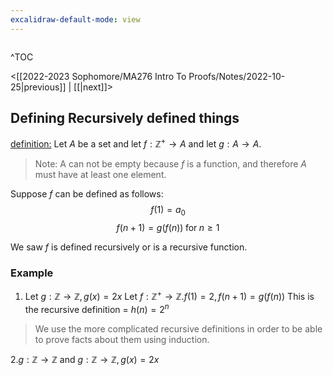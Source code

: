 ```yaml
---
excalidraw-default-mode: view
---
```



```toc

```

^TOC

<[[2022-2023 Sophomore/MA276 Intro To Proofs/Notes/2022-10-25|previous]] | [[|next]]>

## Defining Recursively defined things

<u>definition:</u> Let $A$ be a set and let $f:\mathbb{Z}^+\to A$ and let $g:A\to A$.
> Note: A can not be empty because $f$ is a function, and therefore $A$ must have at least one element.

Suppose $f$ can be defined as follows:
$$f(1) = a_0$$
$$f(n+1) = g(f(n)) \;\text{for}\;n\geq 1$$

We saw $f$ is defined recursively or is a recursive function.


### Example

1. Let $g:\mathbb{Z}\to\mathbb{Z}, g(x) = 2x$
	Let $f:\mathbb{Z}^+\to \mathbb{Z}. f(1) = 2, f(n+1) = g(f(n))$
	This is the recursive definition  = $h(n) = 2^n$

> We use the more complicated recursive definitions in order to be able to prove facts about them using induction.

2.$g:\mathbb{Z}\to\mathbb{Z}$ and $g:\mathbb{Z}\to\mathbb{Z}, g(x) = 2x$